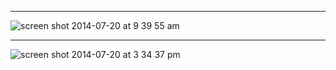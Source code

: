 ***

![screen shot 2014-07-20 at 9 39 55 am](https://cloud.githubusercontent.com/assets/1994225/3637583/7746cdc0-1013-11e4-8add-1eda07416538.png)

***

![screen shot 2014-07-20 at 3 34 37 pm](https://cloud.githubusercontent.com/assets/1994225/3638362/f6c5103a-1044-11e4-8766-681939ea9ad8.png)


